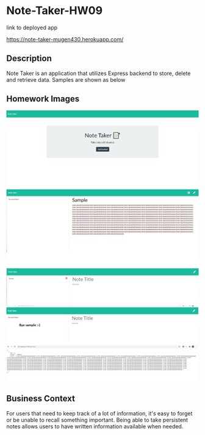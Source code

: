 # Note-Taker-HW09 
link to deployed app 

https://note-taker-mugen430.herokuapp.com/

## Description
Note Taker is an application that utilizes Express backend to store, delete and retrieve data.
Samples are shown as below

## Homework Images

<img src="public/images/main.jpg" alt="Main Page">
<img src="public/images/notetitle.jpg" alt="User input into Title and body section">
<img src="public/images/saved.jpg" alt="Saved and deleted">
<img src="public/images/apinotes.jpg" alt="API/Notes extension">

## Business Context

For users that need to keep track of a lot of information, it's easy to forget or be unable to recall something important. Being able to take persistent notes allows users to have written information available when needed.